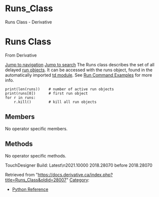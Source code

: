 

# Runs_Class

Runs Class - Derivative




# Runs Class
From Derivative

[Jump to navigation](#mw-head)
[Jump to search](#searchInput)
The Runs class describes the set of all delayed [run objects](Run_Class.html "Run Class"). It can be accessed with the runs object, found in the automatically imported [td module](Td_Module.html "Td Module"). See [Run Command Examples](Run_Command_Examples.html "Run Command Examples") for more info.
```
print(len(runs))	# number of active run objects 
print(runs[0])		# first run object
for r in runs:
	r.kill()		# kill all run objects
```
  

## Members
No operator specific members.
  

## Methods
No operator specific methods.
  
TouchDesigner Build: 
Latest\n2021.10000
2018.28070
before 2018.28070

Retrieved from "<https://docs.derivative.ca/index.php?title=Runs_Class&oldid=28007>"
[Category](Special_Categories.html "Special:Categories"):
* [Python Reference](Category_Python_Reference.html "Category:Python Reference")